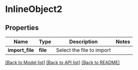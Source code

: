# InlineObject2

## Properties
Name | Type | Description | Notes
------------ | ------------- | ------------- | -------------
**import_file** | **file** | Select the file to import | 

[[Back to Model list]](../README.md#documentation-for-models) [[Back to API list]](../README.md#documentation-for-api-endpoints) [[Back to README]](../README.md)


